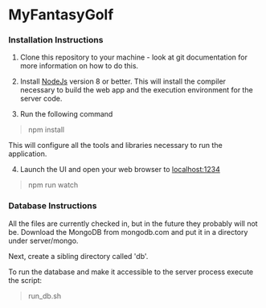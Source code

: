 # MyFantasyGolf

### Installation Instructions

1. Clone this repository to your machine - look at git documentation for more information on how to do this.

2. Install [NodeJs](https://nodejs.org/en/) version 8 or better.  This will install the compiler necessary to build the web app and the execution environment for the server code.

3. Run the following command
>npm install

This will configure all the tools and libraries necessary to run the application.

4. Launch the UI and open your web browser to [localhost:1234](http://localhost:1234)
>npm run watch

### Database Instructions

All the files are currently checked in, but in the future they probably will not be.  Download the MongoDB from mongodb.com and put it in a directory under server/mongo.

Next, create a sibling directory called 'db'.

To run the database and make it accessible to the server process execute the script:
>run_db.sh
